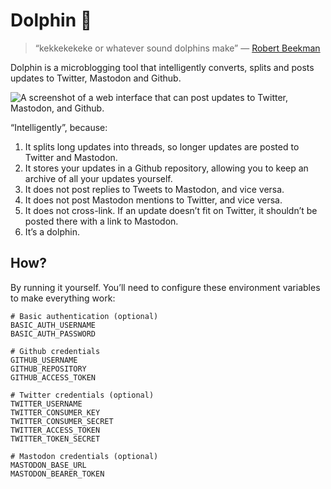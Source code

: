 # Dolphin 🐬 

> “kekkekekeke or whatever sound dolphins make” — [Robert Beekman](https://github.com/matsimitsu)

Dolphin is a microblogging tool that intelligently converts, splits and posts updates to Twitter, Mastodon and Github.

![A screenshot of a web interface that can post updates to Twitter, Mastodon, and Github.](https://updates.jeffkreeftmeijer.com/media/Screenshot%202019-01-01%20at%2015.21.30.png)

“Intelligently”, because:

1. It splits long updates into threads, so longer updates are posted to Twitter and Mastodon.
2. It stores your updates in a Github repository, allowing you to keep an archive of all your updates yourself.
3. It does not post replies to Tweets to Mastodon, and vice versa.
4. It does not post Mastodon mentions to Twitter, and vice versa.
5. It does not cross-link. If an update doesn’t fit on Twitter, it shouldn’t be posted there with a link to Mastodon.
6. It’s a dolphin.

## How?

By running it yourself. You’ll need to configure these environment variables to make everything work:

    # Basic authentication (optional)
    BASIC_AUTH_USERNAME
    BASIC_AUTH_PASSWORD

    # Github credentials
    GITHUB_USERNAME
    GITHUB_REPOSITORY
    GITHUB_ACCESS_TOKEN

    # Twitter credentials (optional)
    TWITTER_USERNAME
    TWITTER_CONSUMER_KEY
    TWITTER_CONSUMER_SECRET
    TWITTER_ACCESS_TOKEN
    TWITTER_TOKEN_SECRET

    # Mastodon credentials (optional)
    MASTODON_BASE_URL
    MASTODON_BEARER_TOKEN
